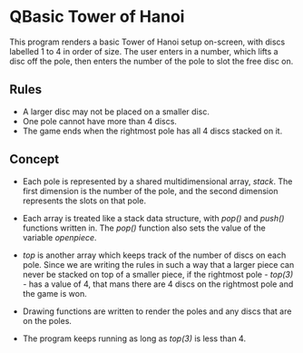 # QBasic Tower of Hanoi

This program renders a basic Tower of Hanoi setup on-screen, with discs labelled 1 to 4 in order of size. The user enters in a number, which lifts a disc off the pole, then enters the number of the pole to slot the free disc on.

## Rules
- A larger disc may not be placed on a smaller disc.
- One pole cannot have more than 4 discs.
- The game ends when the rightmost pole has all 4 discs stacked on it.

## Concept
- Each pole is represented by a shared multidimensional array, *stack*. The first dimension is the number of the pole, and the second dimension represents the slots on that pole.

- Each array is treated like a stack data structure, with *pop()* and *push()* functions written in. The *pop()* function also sets the value of the variable *openpiece*.

- *top* is another array which keeps track of the number of discs on each pole. Since we are writing the rules in such a way that a larger piece can never be stacked on top of a smaller piece, if the rightmost pole - *top(3)* - has a value of 4, that mans there are 4 discs on the rightmost pole and the game is won.

- Drawing functions are written to render the poles and any discs that are on the poles.

- The program keeps running as long as *top(3)* is less than 4.

